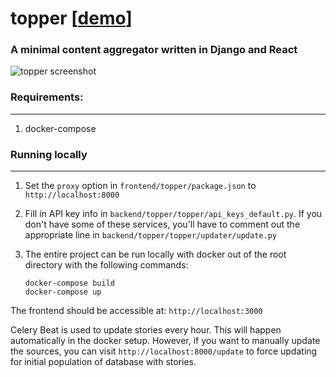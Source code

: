 # topper [[demo](https://topper.fulcirlce.io)]
### A minimal content aggregator written in Django and React

![topper screenshot](https://www.fulcircle.io/images/topper.png)

### Requirements: 
---
1. docker-compose


### Running locally
---
1. Set the `proxy` option in `frontend/topper/package.json` to `http://localhost:8000`

2. Fill in API key info in `backend/topper/topper/api_keys_default.py`.  If you don't have some of these services, you'll have to comment out the appropriate line in `backend/topper/topper/updater/update.py`
 
3. The entire project can be run locally with docker out of the root directory with the following commands:
    ```
    docker-compose build
    docker-compose up
    ```

The frontend should be accessible at: `http://localhost:3000`

Celery Beat is used to update stories every hour.  This will happen automatically in the docker setup.  However, if you want to manually update the sources, you can visit `http://localhost:8000/update` to force updating for initial population of database with stories.
